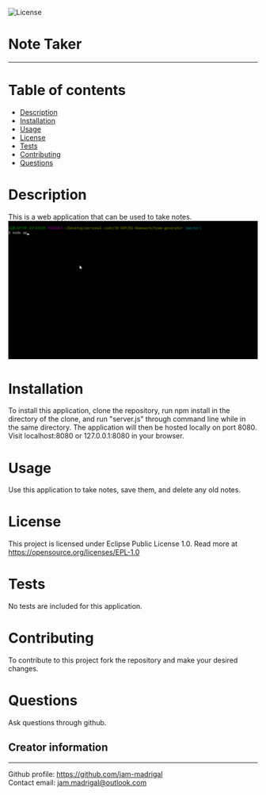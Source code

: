 
![License](https://img.shields.io/badge/License-EPL%201.0-red.svg)
# Note Taker
---

# Table of contents
- [Description](#description)
- [Installation](#installation)
- [Usage](#usage)
- [License](#license)
- [Tests](#tests)
- [Contributing](#Contributing)
- [Questions](#questions)


# Description
This is a web application that can be used to take notes.
![Demo Video](https://github.com/jam-madrigal/team-generator/blob/master/assets/teamgeneratorgif.gif?raw=true)

# Installation
To install this application, clone the repository, run npm install in the directory of the clone, and run "server.js" through command line while in the same directory. The application will then be hosted locally on port 8080. Visit localhost:8080 or 127.0.0.1:8080 in your browser.

# Usage
Use this application to take notes, save them, and delete any old notes.

# License
This project is licensed under Eclipse Public License 1.0. Read more at https://opensource.org/licenses/EPL-1.0

# Tests
No tests are included for this application.

# Contributing
To contribute to this project fork the repository and make your desired changes.

# Questions
Ask questions through github.

## Creator information  
---  
Github profile: https://github.com/jam-madrigal  
Contact email: jam.madrigal@outlook.com  


